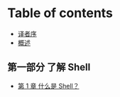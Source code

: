 # Table of contents

* [译者序](README.md)
* [概述](Introduction.md)

## 第一部分 了解 Shell

* [第 1 章 什么是 Shell？](part1_learning_the_shell/chapter1_what_is_the_shell.md)

